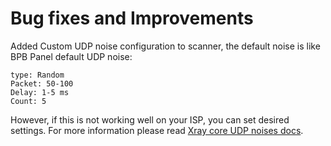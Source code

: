 # Bug fixes and Improvements

Added Custom UDP noise configuration to scanner, the default noise is like BPB Panel default UDP noise:

```text
type: Random
Packet: 50-100
Delay: 1-5 ms
Count: 5
```

However, if this is not working well on your ISP, you can set desired settings. For more information please read [Xray core UDP noises docs](https://xtls.github.io/config/outbounds/freedom.html#outboundconfigurationobject).
